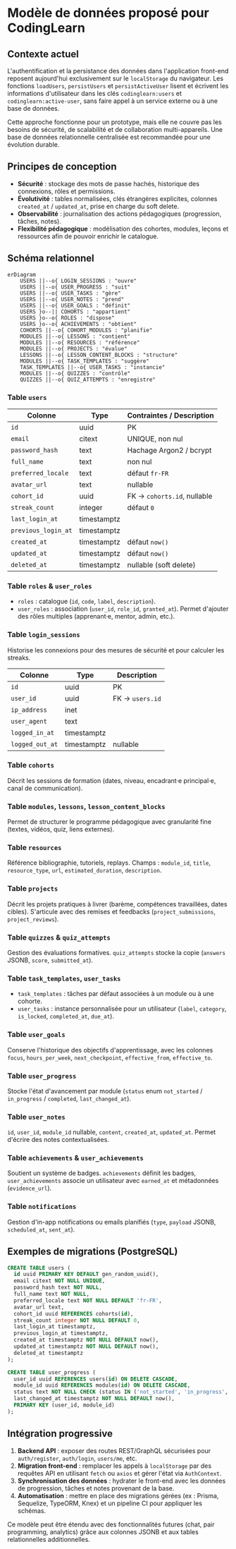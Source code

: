 # Modèle de données proposé pour CodingLearn

## Contexte actuel

L'authentification et la persistance des données dans l'application front-end reposent aujourd'hui exclusivement sur le `localStorage` du navigateur. Les fonctions `loadUsers`, `persistUsers` et `persistActiveUser` lisent et écrivent les informations d'utilisateur dans les clés `codinglearn:users` et `codinglearn:active-user`, sans faire appel à un service externe ou à une base de données.

Cette approche fonctionne pour un prototype, mais elle ne couvre pas les besoins de sécurité, de scalabilité et de collaboration multi-appareils. Une base de données relationnelle centralisée est recommandée pour une évolution durable.

## Principes de conception

- **Sécurité** : stockage des mots de passe hachés, historique des connexions, rôles et permissions.
- **Évolutivité** : tables normalisées, clés étrangères explicites, colonnes `created_at` / `updated_at`, prise en charge du soft delete.
- **Observabilité** : journalisation des actions pédagogiques (progression, tâches, notes).
- **Flexibilité pédagogique** : modélisation des cohortes, modules, leçons et ressources afin de pouvoir enrichir le catalogue.

## Schéma relationnel

```mermaid
erDiagram
    USERS ||--o{ LOGIN_SESSIONS : "ouvre"
    USERS ||--o{ USER_PROGRESS : "suit"
    USERS ||--o{ USER_TASKS : "gère"
    USERS ||--o{ USER_NOTES : "prend"
    USERS ||--o{ USER_GOALS : "définit"
    USERS }o--|| COHORTS : "appartient"
    USERS }o--o{ ROLES : "dispose"
    USERS }o--o{ ACHIEVEMENTS : "obtient"
    COHORTS ||--o{ COHORT_MODULES : "planifie"
    MODULES ||--o{ LESSONS : "contient"
    MODULES ||--o{ RESOURCES : "référence"
    MODULES ||--o{ PROJECTS : "évalue"
    LESSONS ||--o{ LESSON_CONTENT_BLOCKS : "structure"
    MODULES ||--o{ TASK_TEMPLATES : "suggère"
    TASK_TEMPLATES ||--o{ USER_TASKS : "instancie"
    MODULES ||--o{ QUIZZES : "contrôle"
    QUIZZES ||--o{ QUIZ_ATTEMPTS : "enregistre"
```

### Table `users`

| Colonne           | Type              | Contraintes / Description                                  |
|-------------------|-------------------|-------------------------------------------------------------|
| `id`              | uuid              | PK                                                          |
| `email`           | citext            | UNIQUE, non nul                                             |
| `password_hash`   | text              | Hachage Argon2 / bcrypt                                    |
| `full_name`       | text              | non nul                                                    |
| `preferred_locale`| text              | défaut `fr-FR`                                             |
| `avatar_url`      | text              | nullable                                                   |
| `cohort_id`       | uuid              | FK → `cohorts.id`, nullable                               |
| `streak_count`    | integer           | défaut `0`                                                  |
| `last_login_at`   | timestamptz       |                                                             |
| `previous_login_at`| timestamptz      |                                                             |
| `created_at`      | timestamptz       | défaut `now()`                                              |
| `updated_at`      | timestamptz       | défaut `now()`                                              |
| `deleted_at`      | timestamptz       | nullable (soft delete)                                      |

### Table `roles` & `user_roles`

- `roles` : catalogue (`id`, `code`, `label`, `description`).
- `user_roles` : association (`user_id`, `role_id`, `granted_at`). Permet d'ajouter des rôles multiples (apprenant·e, mentor, admin, etc.).

### Table `login_sessions`

Historise les connexions pour des mesures de sécurité et pour calculer les streaks.

| Colonne        | Type        | Description                                |
|----------------|-------------|--------------------------------------------|
| `id`           | uuid        | PK                                         |
| `user_id`      | uuid        | FK → `users.id`                            |
| `ip_address`   | inet        |                                            |
| `user_agent`   | text        |                                            |
| `logged_in_at` | timestamptz |                                            |
| `logged_out_at`| timestamptz | nullable                                   |

### Table `cohorts`

Décrit les sessions de formation (dates, niveau, encadrant·e principal·e, canal de communication).

### Table `modules`, `lessons`, `lesson_content_blocks`

Permet de structurer le programme pédagogique avec granularité fine (textes, vidéos, quiz, liens externes).

### Table `resources`

Référence bibliographie, tutoriels, replays. Champs : `module_id`, `title`, `resource_type`, `url`, `estimated_duration`, `description`.

### Table `projects`

Décrit les projets pratiques à livrer (barème, compétences travaillées, dates cibles). S'articule avec des remises et feedbacks (`project_submissions`, `project_reviews`).

### Table `quizzes` & `quiz_attempts`

Gestion des évaluations formatives. `quiz_attempts` stocke la copie (`answers` JSONB, `score`, `submitted_at`).

### Table `task_templates`, `user_tasks`

- `task_templates` : tâches par défaut associées à un module ou à une cohorte.
- `user_tasks` : instance personnalisée pour un utilisateur (`label`, `category`, `is_locked`, `completed_at`, `due_at`).

### Table `user_goals`

Conserve l'historique des objectifs d'apprentissage, avec les colonnes `focus`, `hours_per_week`, `next_checkpoint`, `effective_from`, `effective_to`.

### Table `user_progress`

Stocke l'état d'avancement par module (`status` enum `not_started` / `in_progress` / `completed`, `last_changed_at`).

### Table `user_notes`

`id`, `user_id`, `module_id` nullable, `content`, `created_at`, `updated_at`. Permet d'écrire des notes contextualisées.

### Table `achievements` & `user_achievements`

Soutient un système de badges. `achievements` définit les badges, `user_achievements` associe un utilisateur avec `earned_at` et métadonnées (`evidence_url`).

### Table `notifications`

Gestion d'in-app notifications ou emails planifiés (`type`, `payload` JSONB, `scheduled_at`, `sent_at`).

## Exemples de migrations (PostgreSQL)

```sql
CREATE TABLE users (
  id uuid PRIMARY KEY DEFAULT gen_random_uuid(),
  email citext NOT NULL UNIQUE,
  password_hash text NOT NULL,
  full_name text NOT NULL,
  preferred_locale text NOT NULL DEFAULT 'fr-FR',
  avatar_url text,
  cohort_id uuid REFERENCES cohorts(id),
  streak_count integer NOT NULL DEFAULT 0,
  last_login_at timestamptz,
  previous_login_at timestamptz,
  created_at timestamptz NOT NULL DEFAULT now(),
  updated_at timestamptz NOT NULL DEFAULT now(),
  deleted_at timestamptz
);

CREATE TABLE user_progress (
  user_id uuid REFERENCES users(id) ON DELETE CASCADE,
  module_id uuid REFERENCES modules(id) ON DELETE CASCADE,
  status text NOT NULL CHECK (status IN ('not_started', 'in_progress', 'completed')),
  last_changed_at timestamptz NOT NULL DEFAULT now(),
  PRIMARY KEY (user_id, module_id)
);
```

## Intégration progressive

1. **Backend API** : exposer des routes REST/GraphQL sécurisées pour `auth/register`, `auth/login`, `users/me`, etc.
2. **Migration front-end** : remplacer les appels à `localStorage` par des requêtes API en utilisant `fetch` ou `axios` et gérer l'état via `AuthContext`.
3. **Synchronisation des données** : hydrater le front-end avec les données de progression, tâches et notes provenant de la base.
4. **Automatisation** : mettre en place des migrations gérées (ex : Prisma, Sequelize, TypeORM, Knex) et un pipeline CI pour appliquer les schémas.

Ce modèle peut être étendu avec des fonctionnalités futures (chat, pair programming, analytics) grâce aux colonnes JSONB et aux tables relationnelles additionnelles.
